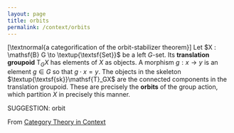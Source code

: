 ```yaml
---
layout: page
title: orbits
permalink: /context/orbits
---
```

[\textnormal{a categorification of the orbit-stabilizer theorem}]
Let $X : \mathsf{B} G \to \textup{\textsf{Set}}$ be a left $G$-set. Its **translation groupoid** $\mathsf{T}_GX$ has elements of $X$ as objects. A morphism $g : x \to y$ is an element $g \in G$ so that $g \cdot x = y$. The objects in the skeleton $\textup{\textsf{sk}}\mathsf{T}_GX$ are the connected components in the translation groupoid. These are precisely the **orbits** of the group action, which partition $X$ in precisely this manner.

SUGGESTION: orbit

From [Category Theory in Context](https://mathgloss.github.io/MathGloss/context.html)